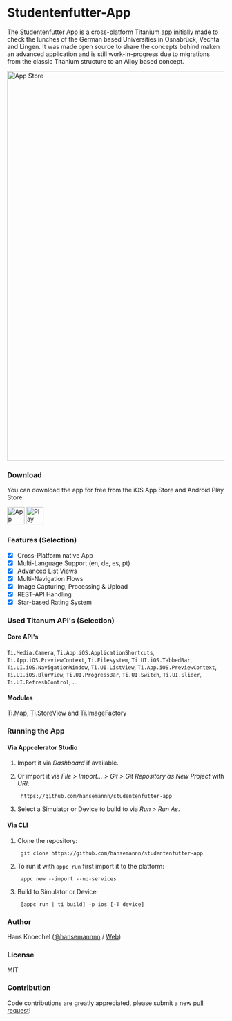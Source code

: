 # Studentenfutter-App

The Studentenfutter App is a cross-platform Titanium app initially made to check the lunches of the German based Universities in
Osnabrück, Vechta and Lingen. It was made open source to share the concepts behind maken an advanced application and is still
work-in-progress due to migrations from the classic Titanium structure to an Alloy based concept.

<img alt="App Store" src="https://abload.de/img/screenshot2017-01-12aybs4e.png" width="900" />

### Download

You can download the app for free from the iOS App Store and Android Play Store:

<a href="https://itunes.apple.com/de/app/studentenfutter-die-mensa/id722993370?l=de" target="_blank"><img alt="App Store" src="https://abload.de/img/appstoreihsxg.png" height="40" /></a> <a href="https://play.google.com/store/apps/details?id=de.ncn.mensaapp" target="_blank"><img alt="Play Store" src="https://abload.de/img/playstoreres91.png" height="40" /></a>

### Features (Selection)

- [x] Cross-Platform native App
- [x] Multi-Language Support (en, de, es, pt)
- [x] Advanced List Views
- [x] Multi-Navigation Flows
- [x] Image Capturing, Processing & Upload
- [x] REST-API Handling
- [x] Star-based Rating System

### Used Titanum API's (Selection)

#### Core API's
`Ti.Media.Camera`, `Ti.App.iOS.ApplicationShortcuts`, `Ti.App.iOS.PreviewContext`, `Ti.Filesystem`,
`Ti.UI.iOS.TabbedBar`, `Ti.UI.iOS.NavigationWindow`, `Ti.UI.ListView`, `Ti.App.iOS.PreviewContext`,
`Ti.UI.iOS.BlurView`, `Ti.UI.ProgressBar`, `Ti.UI.Switch`, `Ti.UI.Slider`, `Ti.UI.RefreshControl`, ...

#### Modules
[Ti.Map](github.com/appcelerator-modules/ti.map), [Ti.StoreView](https://github.com/dezinezync/TiStoreView) and [Ti.ImageFactory](https://github.com/appcelerator-modules/ti.imagefactory)

### Running the App

#### Via Appcelerator Studio

1. Import it via *Dashboard* if available.
2. Or import it via *File > Import... > Git > Git Repository as New Project* with *URI*:

		https://github.com/hansemannn/studentenfutter-app

3. Select a Simulator or Device to build to via *Run > Run As*.

#### Via CLI

1. Clone the repository:

		git clone https://github.com/hansemannn/studentenfutter-app

2. To run it with `appc run` first import it to the platform:

		appc new --import --no-services

3. Build to Simulator or Device:

		[appc run | ti build] -p ios [-T device]

### Author

Hans Knoechel ([@hansemannnn](https://twitter.com/hansemannnn) / [Web](http://hans-knoechel.de))

### License 

MIT

### Contribution

Code contributions are greatly appreciated, please submit a new [pull request](https://github.com/hansemannn/studentenfutter-app/pull/new/master)!
